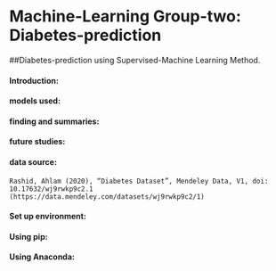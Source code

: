# Machine-Learning Group-two: Diabetes-prediction

##Diabetes-prediction using Supervised-Machine Learning Method.


#### Introduction:



#### models used: 



#### finding and summaries:


#### future studies:


#### data source: 

    Rashid, Ahlam (2020), “Diabetes Dataset”, Mendeley Data, V1, doi: 10.17632/wj9rwkp9c2.1 (https://data.mendeley.com/datasets/wj9rwkp9c2/1)


#### Set up environment:


#### Using pip:


#### Using Anaconda: